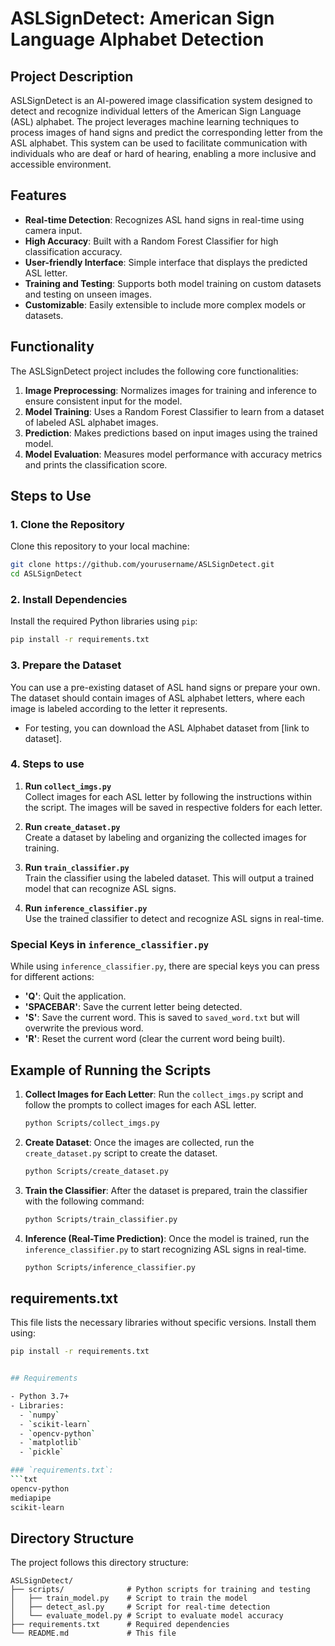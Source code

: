 
# ASLSignDetect: American Sign Language Alphabet Detection

## Project Description
ASLSignDetect is an AI-powered image classification system designed to detect and recognize individual letters of the American Sign Language (ASL) alphabet. The project leverages machine learning techniques to process images of hand signs and predict the corresponding letter from the ASL alphabet. This system can be used to facilitate communication with individuals who are deaf or hard of hearing, enabling a more inclusive and accessible environment.

## Features
- **Real-time Detection**: Recognizes ASL hand signs in real-time using camera input.
- **High Accuracy**: Built with a Random Forest Classifier for high classification accuracy.
- **User-friendly Interface**: Simple interface that displays the predicted ASL letter.
- **Training and Testing**: Supports both model training on custom datasets and testing on unseen images.
- **Customizable**: Easily extensible to include more complex models or datasets.

## Functionality
The ASLSignDetect project includes the following core functionalities:
1. **Image Preprocessing**: Normalizes images for training and inference to ensure consistent input for the model.
2. **Model Training**: Uses a Random Forest Classifier to learn from a dataset of labeled ASL alphabet images.
3. **Prediction**: Makes predictions based on input images using the trained model.
4. **Model Evaluation**: Measures model performance with accuracy metrics and prints the classification score.

## Steps to Use
### 1. Clone the Repository
Clone this repository to your local machine:
```bash
git clone https://github.com/yourusername/ASLSignDetect.git
cd ASLSignDetect
```

### 2. Install Dependencies
Install the required Python libraries using `pip`:
```bash
pip install -r requirements.txt
```

### 3. Prepare the Dataset
You can use a pre-existing dataset of ASL hand signs or prepare your own. The dataset should contain images of ASL alphabet letters, where each image is labeled according to the letter it represents.

- For testing, you can download the ASL Alphabet dataset from [link to dataset].

### 4. Steps to use

1. **Run `collect_imgs.py`**  
   Collect images for each ASL letter by following the instructions within the script. The images will be saved in respective folders for each letter.

2. **Run `create_dataset.py`**  
   Create a dataset by labeling and organizing the collected images for training.

3. **Run `train_classifier.py`**  
   Train the classifier using the labeled dataset. This will output a trained model that can recognize ASL signs.

4. **Run `inference_classifier.py`**  
   Use the trained classifier to detect and recognize ASL signs in real-time.

### Special Keys in `inference_classifier.py`

While using `inference_classifier.py`, there are special keys you can press for different actions:

- **'Q'**: Quit the application.
- **'SPACEBAR'**: Save the current letter being detected.
- **'S'**: Save the current word. This is saved to `saved_word.txt` but will overwrite the previous word.
- **'R'**: Reset the current word (clear the current word being built).

## Example of Running the Scripts

1. **Collect Images for Each Letter**:
    Run the `collect_imgs.py` script and follow the prompts to collect images for each ASL letter.

    ```bash
    python Scripts/collect_imgs.py
    ```

2. **Create Dataset**:
    Once the images are collected, run the `create_dataset.py` script to create the dataset.

    ```bash
    python Scripts/create_dataset.py
    ```

3. **Train the Classifier**:
    After the dataset is prepared, train the classifier with the following command:

    ```bash
    python Scripts/train_classifier.py
    ```

4. **Inference (Real-Time Prediction)**:
    Once the model is trained, run the `inference_classifier.py` to start recognizing ASL signs in real-time.

    ```bash
    python Scripts/inference_classifier.py
    ```

## requirements.txt

This file lists the necessary libraries without specific versions. Install them using:

```bash
pip install -r requirements.txt


## Requirements

- Python 3.7+
- Libraries:
  - `numpy`
  - `scikit-learn`
  - `opencv-python`
  - `matplotlib`
  - `pickle`

### `requirements.txt`:
```txt
opencv-python
mediapipe
scikit-learn
```

## Directory Structure
The project follows this directory structure:
```
ASLSignDetect/
├── scripts/              # Python scripts for training and testing
│   ├── train_model.py    # Script to train the model
│   ├── detect_asl.py     # Script for real-time detection
│   └── evaluate_model.py # Script to evaluate model accuracy
├── requirements.txt      # Required dependencies
└── README.md             # This file
```
